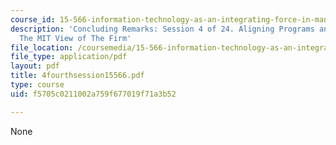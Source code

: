 ```yaml
---
course_id: 15-566-information-technology-as-an-integrating-force-in-manufacturing-spring-2003
description: 'Concluding Remarks: Session 4 of 24. Aligning Programs and Processes.
  The MIT View of The Firm'
file_location: /coursemedia/15-566-information-technology-as-an-integrating-force-in-manufacturing-spring-2003/f5705c0211002a759f677019f71a3b52_4fourthsession15566.pdf
file_type: application/pdf
layout: pdf
title: 4fourthsession15566.pdf
type: course
uid: f5705c0211002a759f677019f71a3b52

---
```

None